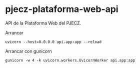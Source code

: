 # pjecz-plataforma-web-api

API de la Plataforma Web del PJECZ.

Arrancar

    uvicorn --host=0.0.0.0 api.app:app --reload

Arrancar con gunicorn

    gunicorn -w 4 -k uvicorn.workers.UvicornWorker api.app:app
